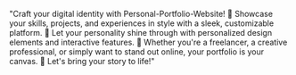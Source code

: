 
"Craft your digital identity with Personal-Portfolio-Website! 🌟 Showcase your skills, projects, and experiences in style with a sleek, customizable platform. 🎨 Let your personality shine through with personalized design elements and interactive features. 💼 Whether you're a freelancer, a creative professional, or simply want to stand out online, your portfolio is your canvas. 🚀 Let's bring your story to life!"
